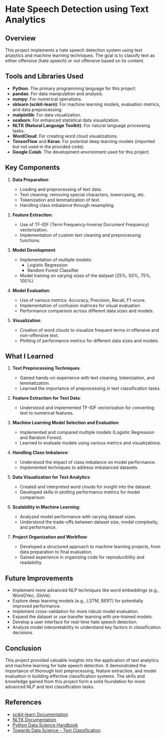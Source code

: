 # Hate Speech Detection using Text Analytics

## Overview
This project implements a hate speech detection system using text analytics and machine learning techniques. The goal is to classify text as either offensive (hate speech) or not offensive based on its content.

## Tools and Libraries Used
- **Python**: The primary programming language for this project.
- **pandas**: For data manipulation and analysis.
- **numpy**: For numerical operations.
- **sklearn (scikit-learn)**: For machine learning models, evaluation metrics, and data preprocessing.
- **matplotlib**: For data visualization.
- **seaborn**: For enhanced statistical data visualization.
- **NLTK (Natural Language Toolkit)**: For natural language processing tasks.
- **WordCloud**: For creating word cloud visualizations.
- **TensorFlow** and **Keras**: For potential deep learning models (imported but not used in the provided code).
- **Google Colab**: The development environment used for this project.

## Key Components

1. **Data Preparation**:
   - Loading and preprocessing of text data.
   - Text cleaning: removing special characters, lowercasing, etc.
   - Tokenization and lemmatization of text.
   - Handling class imbalance through resampling.

2. **Feature Extraction**:
   - Use of TF-IDF (Term Frequency-Inverse Document Frequency) vectorization.
   - Implementation of custom text cleaning and preprocessing functions.

3. **Model Development**:
   - Implementation of multiple models:
     - Logistic Regression
     - Random Forest Classifier
   - Model training on varying sizes of the dataset (25%, 50%, 75%, 100%).

4. **Model Evaluation**:
   - Use of various metrics: Accuracy, Precision, Recall, F1-score.
   - Implementation of confusion matrices for visual evaluation.
   - Performance comparison across different data sizes and models.

5. **Visualization**:
   - Creation of word clouds to visualize frequent terms in offensive and non-offensive text.
   - Plotting of performance metrics for different data sizes and models.

## What I Learned

1. **Text Preprocessing Techniques**:
   - Gained hands-on experience with text cleaning, tokenization, and lemmatization.
   - Learned the importance of preprocessing in text classification tasks.

2. **Feature Extraction for Text Data**:
   - Understood and implemented TF-IDF vectorization for converting text to numerical features.

3. **Machine Learning Model Selection and Evaluation**:
   - Implemented and compared multiple models (Logistic Regression and Random Forest).
   - Learned to evaluate models using various metrics and visualizations.

4. **Handling Class Imbalance**:
   - Understood the impact of class imbalance on model performance.
   - Implemented techniques to address imbalanced datasets.

5. **Data Visualization for Text Analytics**:
   - Created and interpreted word clouds for insight into the dataset.
   - Developed skills in plotting performance metrics for model comparison.

6. **Scalability in Machine Learning**:
   - Analyzed model performance with varying dataset sizes.
   - Understood the trade-offs between dataset size, model complexity, and performance.

7. **Project Organization and Workflow**:
   - Developed a structured approach to machine learning projects, from data preparation to final evaluation.
   - Gained experience in organizing code for reproducibility and readability.

## Future Improvements
- Implement more advanced NLP techniques like word embeddings (e.g., Word2Vec, GloVe).
- Explore deep learning models (e.g., LSTM, BERT) for potentially improved performance.
- Implement cross-validation for more robust model evaluation.
- Expand the dataset or use transfer learning with pre-trained models.
- Develop a user interface for real-time hate speech detection.
- Analyze model interpretability to understand key factors in classification decisions.

## Conclusion
This project provided valuable insights into the application of text analytics and machine learning for hate speech detection. It demonstrated the importance of thorough text preprocessing, feature extraction, and model evaluation in building effective classification systems. The skills and knowledge gained from this project form a solid foundation for more advanced NLP and text classification tasks.

## References
- [scikit-learn Documentation](https://scikit-learn.org/stable/)
- [NLTK Documentation](https://www.nltk.org/)
- [Python Data Science Handbook](https://jakevdp.github.io/PythonDataScienceHandbook/)
- [Towards Data Science - Text Classification](https://towardsdatascience.com/text-classification-with-python-and-sklearn-7c6ad97c8fc0)
